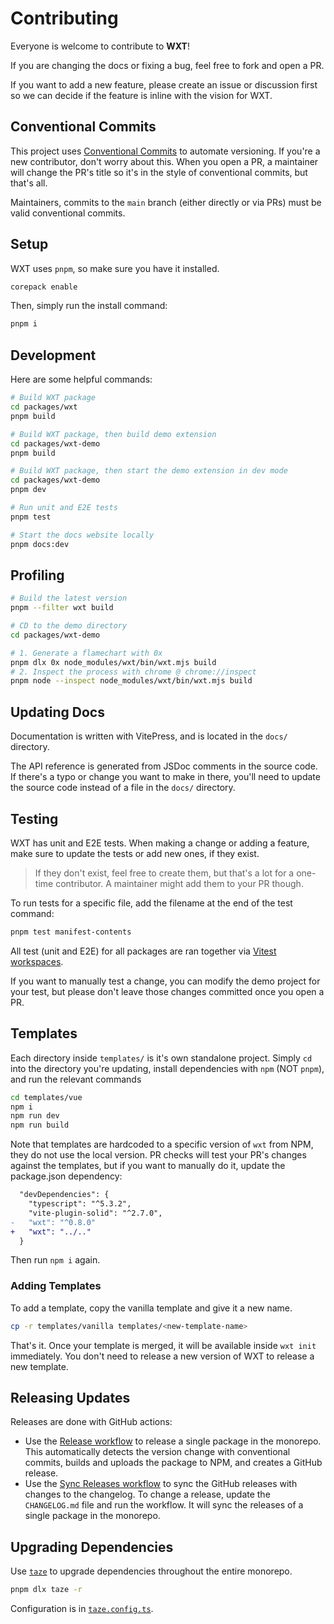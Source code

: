 # Contributing

Everyone is welcome to contribute to **WXT**!

If you are changing the docs or fixing a bug, feel free to fork and open a PR.

If you want to add a new feature, please create an issue or discussion first so we can decide if the feature is inline with the vision for WXT.

## Conventional Commits

This project uses [Conventional Commits](https://www.conventionalcommits.org/en) to automate versioning. If you're a new contributor, don't worry about this. When you open a PR, a maintainer will change the PR's title so it's in the style of conventional commits, but that's all.

Maintainers, commits to the `main` branch (either directly or via PRs) must be valid conventional commits.

## Setup

WXT uses `pnpm`, so make sure you have it installed.

```sh
corepack enable
```

Then, simply run the install command:

```sh
pnpm i
```

## Development

Here are some helpful commands:

```sh
# Build WXT package
cd packages/wxt
pnpm build
```

```sh
# Build WXT package, then build demo extension
cd packages/wxt-demo
pnpm build
```

```sh
# Build WXT package, then start the demo extension in dev mode
cd packages/wxt-demo
pnpm dev
```

```sh
# Run unit and E2E tests
pnpm test
```

```sh
# Start the docs website locally
pnpm docs:dev
```

## Profiling

```sh
# Build the latest version
pnpm --filter wxt build

# CD to the demo directory
cd packages/wxt-demo

# 1. Generate a flamechart with 0x
pnpm dlx 0x node_modules/wxt/bin/wxt.mjs build
# 2. Inspect the process with chrome @ chrome://inspect
pnpm node --inspect node_modules/wxt/bin/wxt.mjs build
```

## Updating Docs

Documentation is written with VitePress, and is located in the `docs/` directory.

The API reference is generated from JSDoc comments in the source code. If there's a typo or change you want to make in there, you'll need to update the source code instead of a file in the `docs/` directory.

## Testing

WXT has unit and E2E tests. When making a change or adding a feature, make sure to update the tests or add new ones, if they exist.

> If they don't exist, feel free to create them, but that's a lot for a one-time contributor. A maintainer might add them to your PR though.

To run tests for a specific file, add the filename at the end of the test command:

```sh
pnpm test manifest-contents
```

All test (unit and E2E) for all packages are ran together via [Vitest workspaces](https://vitest.dev/guide/#workspaces-support).

If you want to manually test a change, you can modify the demo project for your test, but please don't leave those changes committed once you open a PR.

## Templates

Each directory inside `templates/` is it's own standalone project. Simply `cd` into the directory you're updating, install dependencies with `npm` (NOT `pnpm`), and run the relevant commands

```sh
cd templates/vue
npm i
npm run dev
npm run build
```

Note that templates are hardcoded to a specific version of `wxt` from NPM, they do not use the local version. PR checks will test your PR's changes against the templates, but if you want to manually do it, update the package.json dependency:

```diff
  "devDependencies": {
    "typescript": "^5.3.2",
    "vite-plugin-solid": "^2.7.0",
-   "wxt": "^0.8.0"
+   "wxt": "../.."
  }
```

Then run `npm i` again.

### Adding Templates

To add a template, copy the vanilla template and give it a new name.

```sh
cp -r templates/vanilla templates/<new-template-name>
```

That's it. Once your template is merged, it will be available inside `wxt init` immediately. You don't need to release a new version of WXT to release a new template.

## Releasing Updates

Releases are done with GitHub actions:

- Use the [Release workflow](https://github.com/wxt-dev/wxt/actions/workflows/release.yml) to release a single package in the monorepo. This automatically detects the version change with conventional commits, builds and uploads the package to NPM, and creates a GitHub release.
- Use the [Sync Releases workflow](https://github.com/wxt-dev/wxt/actions/workflows/sync-releases.yml) to sync the GitHub releases with changes to the changelog. To change a release, update the `CHANGELOG.md` file and run the workflow. It will sync the releases of a single package in the monorepo.

## Upgrading Dependencies

Use [`taze`](https://www.npmjs.com/package/taze) to upgrade dependencies throughout the entire monorepo.

```sh
pnpm dlx taze -r
```

Configuration is in [`taze.config.ts`](./taze.config.ts).
